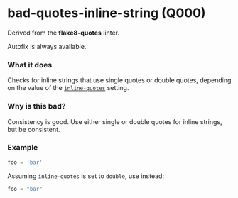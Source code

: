 # bad-quotes-inline-string (Q000)

Derived from the **flake8-quotes** linter.

Autofix is always available.

### What it does
Checks for inline strings that use single quotes or double quotes,
depending on the value of the [`inline-quotes`](https://github.com/charliermarsh/ruff#inline-quotes)
setting.

### Why is this bad?
Consistency is good. Use either single or double quotes for inline
strings, but be consistent.

### Example
```python
foo = 'bar'
```

Assuming `inline-quotes` is set to `double`, use instead:
```python
foo = "bar"
```